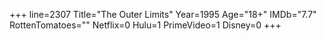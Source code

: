 +++
line=2307
Title="The Outer Limits"
Year=1995
Age="18+"
IMDb="7.7"
RottenTomatoes=""
Netflix=0
Hulu=1
PrimeVideo=1
Disney=0
+++

